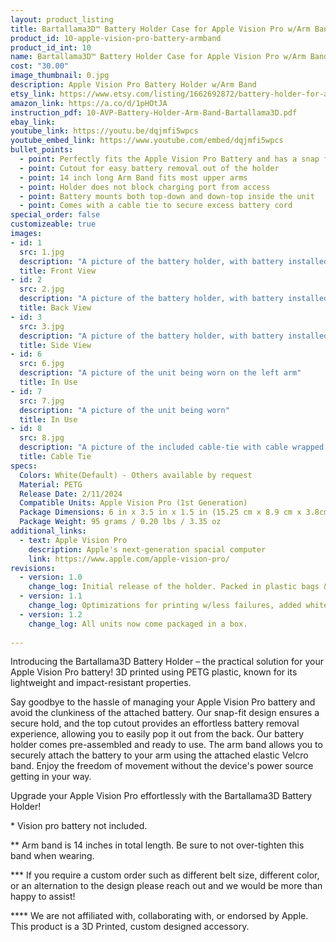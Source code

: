```yaml
---
layout: product_listing
title: Bartallama3D™ Battery Holder Case for Apple Vision Pro w/Arm Band
product_id: 10-apple-vision-pro-battery-armband
product_id_int: 10
name: Bartallama3D™ Battery Holder Case for Apple Vision Pro w/Arm Band
cost: "30.00"
image_thumbnail: 0.jpg
description: Apple Vision Pro Battery Holder w/Arm Band
etsy_link: https://www.etsy.com/listing/1662692872/battery-holder-for-apple-vision-pro-with
amazon_link: https://a.co/d/1pHOtJA
instruction_pdf: 10-AVP-Battery-Holder-Arm-Band-Bartallama3D.pdf
ebay_link: 
youtube_link: https://youtu.be/dqjmfi5wpcs
youtube_embed_link: https://www.youtube.com/embed/dqjmfi5wpcs
bullet_points:
  - point: Perfectly fits the Apple Vision Pro Battery and has a snap fit for installation
  - point: Cutout for easy battery removal out of the holder
  - point: 14 inch long Arm Band fits most upper arms 
  - point: Holder does not block charging port from access
  - point: Battery mounts both top-down and down-top inside the unit
  - point: Comes with a cable tie to secure excess battery cord
special_order: false
customizeable: true
images:
- id: 1
  src: 1.jpg
  description: "A picture of the battery holder, with battery installed, front view"
  title: Front View
- id: 2
  src: 2.jpg
  description: "A picture of the battery holder, with battery installed, back view"
  title: Back View
- id: 3
  src: 3.jpg
  description: "A picture of the battery holder, with battery installed, side view"
  title: Side View
- id: 6
  src: 6.jpg
  description: "A picture of the unit being worn on the left arm"
  title: In Use
- id: 7
  src: 7.jpg
  description: "A picture of the unit being worn"
  title: In Use
- id: 8
  src: 8.jpg
  description: "A picture of the included cable-tie with cable wrapped up"
  title: Cable Tie
specs:
  Colors: White(Default) - Others available by request 
  Material: PETG
  Release Date: 2/11/2024
  Compatible Units: Apple Vision Pro (1st Generation)
  Package Dimensions: 6 in x 3.5 in x 1.5 in (15.25 cm x 8.9 cm x 3.8cm)
  Package Weight: 95 grams / 0.20 lbs / 3.35 oz
additional_links:
  - text: Apple Vision Pro
    description: Apple's next-generation spacial computer
    link: https://www.apple.com/apple-vision-pro/
revisions:
  - version: 1.0
    change_log: Initial release of the holder. Packed in plastic bags & fully assembled.
  - version: 1.1
    change_log: Optimizations for printing w/less failures, added white cable tie to all units.
  - version: 1.2
    change_log: All units now come packaged in a box.
  
---
```


Introducing the Bartallama3D Battery Holder – the practical solution for your Apple Vision Pro battery! 3D printed using PETG plastic, known for its lightweight and impact-resistant properties.

Say goodbye to the hassle of managing your Apple Vision Pro battery and avoid the clunkiness of the attached battery. Our snap-fit design ensures a secure hold, and the top cutout provides an effortless battery removal experience, allowing you to easily pop it out from the back. Our battery holder comes pre-assembled and ready to use. The arm band allows you to securely attach the battery to your arm using the attached elastic Velcro band. Enjoy the freedom of movement without the device's power source getting in your way.

Upgrade your Apple Vision Pro effortlessly with the Bartallama3D Battery Holder!

\* Vision pro battery not included.

\*\* Arm band is 14 inches in total length. Be sure to not over-tighten this band when wearing.

\*\*\* If you require a custom order such as different belt size, different color, or an alternation to the design please reach out and we would be more than happy to assist!

\*\*\*\* We are not affiliated with, collaborating with, or endorsed by Apple. This product is a 3D Printed, custom designed accessory.